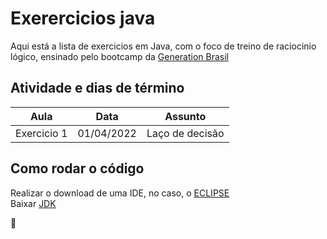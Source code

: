 # Exerercicios java

Aqui está a lista de exercicios em Java, com o foco de treino de raciocinio lógico, ensinado pelo bootcamp da [Generation Brasil](https://brazil.generation.org)

## Atividade e dias de término

Aula  | Data | Assunto
:---------: | :------: | :---------:
Exercicio 1 | 01/04/2022 | Laço de decisão


## Como rodar o código

Realizar o download de uma IDE, no caso, o  [ECLIPSE](https://www.eclipse.org/downloads/) <br>
Baixar [JDK](https://www.oracle.com/java/technologies/downloads/#java17)

:blue_heart:
